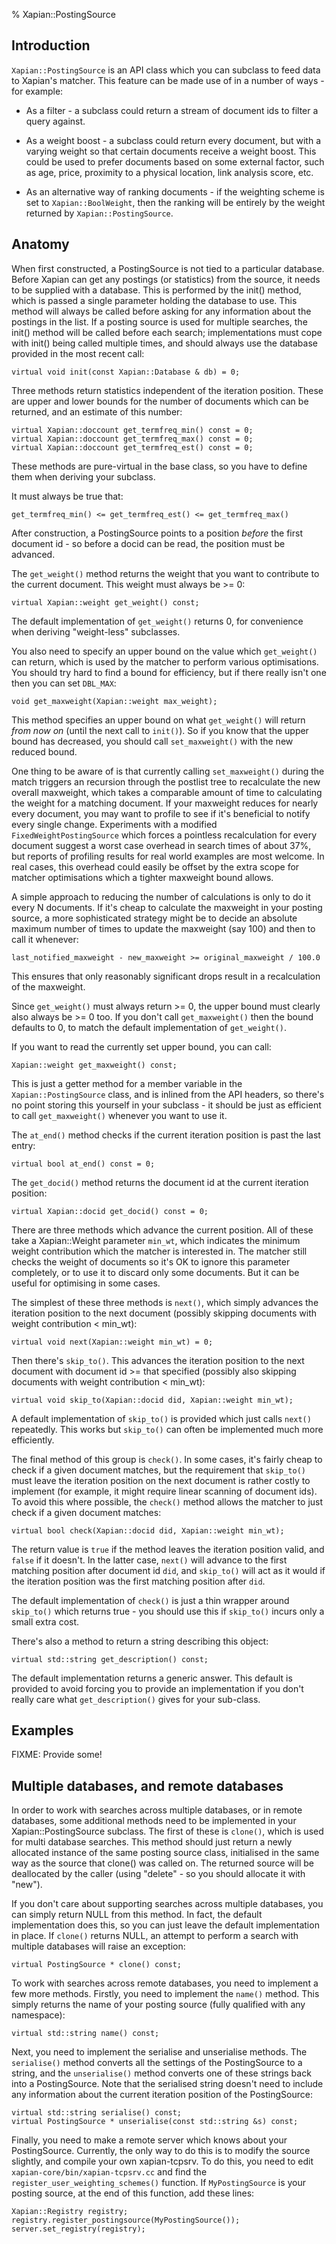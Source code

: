 % Xapian::PostingSource

<!-- Copyright (C) 2008 Olly Betts -->

## Introduction

``Xapian::PostingSource`` is an API class which you can subclass to feed data to
Xapian's matcher.  This feature can be made use of in a number of ways - for
example:

* As a filter - a subclass could return a stream of document ids to filter a
query against.

* As a weight boost - a subclass could return every document, but with a
varying weight so that certain documents receive a weight boost.  This could
be used to prefer documents based on some external factor, such as age,
price, proximity to a physical location, link analysis score, etc.

* As an alternative way of ranking documents - if the weighting scheme is set
to ``Xapian::BoolWeight``, then the ranking will be entirely by the weight
returned by ``Xapian::PostingSource``.

## Anatomy

When first constructed, a PostingSource is not tied to a particular database.
Before Xapian can get any postings (or statistics) from the source, it needs to
be supplied with a database.  This is performed by the init() method, which is
passed a single parameter holding the database to use.  This method will always
be called before asking for any information about the postings in the list.  If
a posting source is used for multiple searches, the init() method will be
called before each search; implementations must cope with init() being called
multiple times, and should always use the database provided in the most recent
call:

    virtual void init(const Xapian::Database & db) = 0;

Three methods return statistics independent of the iteration position.
These are upper and lower bounds for the number of documents which can
be returned, and an estimate of this number:

    virtual Xapian::doccount get_termfreq_min() const = 0;
    virtual Xapian::doccount get_termfreq_max() const = 0;
    virtual Xapian::doccount get_termfreq_est() const = 0;

These methods are pure-virtual in the base class, so you have to define
them when deriving your subclass.

It must always be true that:

    get_termfreq_min() <= get_termfreq_est() <= get_termfreq_max()

After construction, a PostingSource points to a position *before* the first
document id - so before a docid can be read, the position must be advanced.

The ``get_weight()`` method returns the weight that you want to contribute
to the current document.  This weight must always be >= 0:

    virtual Xapian::weight get_weight() const;

The default implementation of ``get_weight()`` returns 0, for convenience when
deriving "weight-less" subclasses.

You also need to specify an upper bound on the value which ``get_weight()`` can
return, which is used by the matcher to perform various optimisations.  You
should try hard to find a bound for efficiency, but if there really isn't one
then you can set ``DBL_MAX``:

    void get_maxweight(Xapian::weight max_weight);

This method specifies an upper bound on what ``get_weight()`` will return *from
now on* (until the next call to ``init()``).  So if you know that the upper
bound has decreased, you should call ``set_maxweight()`` with the new reduced
bound.

One thing to be aware of is that currently calling ``set_maxweight()`` during
the match triggers an recursion through the postlist tree to recalculate the
new overall maxweight, which takes a comparable amount of time to calculating
the weight for a matching document.  If your maxweight reduces for nearly
every document, you may want to profile to see if it's beneficial to notify
every single change.  Experiments with a modified ``FixedWeightPostingSource``
which forces a pointless recalculation for every document suggest a worst case
overhead in search times of about 37%, but reports of profiling results for
real world examples are most welcome.  In real cases, this overhead could
easily be offset by the extra scope for matcher optimisations which a tighter
maxweight bound allows.

A simple approach to reducing the number of calculations is only to do it every
N documents.  If it's cheap to calculate the maxweight in your posting source,
a more sophisticated strategy might be to decide an absolute maximum number of
times to update the maxweight (say 100) and then to call it whenever:

    last_notified_maxweight - new_maxweight >= original_maxweight / 100.0

This ensures that only reasonably significant drops result in a recalculation
of the maxweight.

Since ``get_weight()`` must always return >= 0, the upper bound must clearly
also always be >= 0 too.  If you don't call ``get_maxweight()`` then the
bound defaults to 0, to match the default implementation of ``get_weight()``.

If you want to read the currently set upper bound, you can call:

    Xapian::weight get_maxweight() const;

This is just a getter method for a member variable in the
``Xapian::PostingSource`` class, and is inlined from the API headers, so
there's no point storing this yourself in your subclass - it should be just as
efficient to call ``get_maxweight()`` whenever you want to use it.

The ``at_end()`` method checks if the current iteration position is past the
last entry:

    virtual bool at_end() const = 0;

The ``get_docid()`` method returns the document id at the current iteration
position:

    virtual Xapian::docid get_docid() const = 0;

There are three methods which advance the current position.  All of these take
a Xapian::Weight parameter ``min_wt``, which indicates the minimum weight
contribution which the matcher is interested in.  The matcher still checks
the weight of documents so it's OK to ignore this parameter completely, or to
use it to discard only some documents.  But it can be useful for optimising
in some cases.

The simplest of these three methods is ``next()``, which simply advances the
iteration position to the next document (possibly skipping documents with
weight contribution < min_wt):

    virtual void next(Xapian::weight min_wt) = 0;

Then there's ``skip_to()``.  This advances the iteration position to the next
document with document id >= that specified (possibly also skipping documents
with weight contribution < min_wt):

    virtual void skip_to(Xapian::docid did, Xapian::weight min_wt);

A default implementation of ``skip_to()`` is provided which just calls
``next()`` repeatedly.  This works but ``skip_to()`` can often be implemented
much more efficiently.

The final method of this group is ``check()``.  In some cases, it's fairly
cheap to check if a given document matches, but the requirement that
``skip_to()`` must leave the iteration position on the next document is
rather costly to implement (for example, it might require linear scanning
of document ids).  To avoid this where possible, the ``check()`` method
allows the matcher to just check if a given document matches:

    virtual bool check(Xapian::docid did, Xapian::weight min_wt);

The return value is ``true`` if the method leaves the iteration
position valid, and ``false`` if it doesn't.  In the latter case,
``next()`` will advance to the first matching position after document
id ``did``, and ``skip_to()`` will act as it would if the iteration
position was the first matching position after ``did``.

The default implementation of ``check()`` is just a thin wrapper around
``skip_to()`` which returns true - you should use this if ``skip_to()`` incurs
only a small extra cost.

There's also a method to return a string describing this object:

    virtual std::string get_description() const;

The default implementation returns a generic answer.  This default is provided
to avoid forcing you to provide an implementation if you don't really care
what ``get_description()`` gives for your sub-class.

## Examples

FIXME: Provide some!

## Multiple databases, and remote databases

In order to work with searches across multiple databases, or in remote
databases, some additional methods need to be implemented in your
Xapian::PostingSource subclass.  The first of these is ``clone()``, which is
used for multi database searches.  This method should just return a newly
allocated instance of the same posting source class, initialised in the same
way as the source that clone() was called on.  The returned source will be
deallocated by the caller (using "delete" - so you should allocate it with
"new").

If you don't care about supporting searches across multiple databases, you can
simply return NULL from this method.  In fact, the default implementation does
this, so you can just leave the default implementation in place.  If
``clone()`` returns NULL, an attempt to perform a search with multiple
databases will raise an exception:

    virtual PostingSource * clone() const;

To work with searches across remote databases, you need to implement a few more
methods.  Firstly, you need to implement the ``name()`` method.  This simply
returns the name of your posting source (fully qualified with any namespace):

    virtual std::string name() const;

Next, you need to implement the serialise and unserialise methods.  The
``serialise()`` method converts all the settings of the PostingSource to a
string, and the ``unserialise()`` method converts one of these strings back
into a PostingSource.  Note that the serialised string doesn't need to include
any information about the current iteration position of the PostingSource:

    virtual std::string serialise() const;
    virtual PostingSource * unserialise(const std::string &s) const;

Finally, you need to make a remote server which knows about your PostingSource.
Currently, the only way to do this is to modify the source slightly, and
compile your own xapian-tcpsrv.  To do this, you need to edit
``xapian-core/bin/xapian-tcpsrv.cc`` and find the
``register_user_weighting_schemes()`` function.  If ``MyPostingSource`` is your
posting source, at the end of this function, add these lines:

    Xapian::Registry registry;
    registry.register_postingsource(MyPostingSource());
    server.set_registry(registry);
